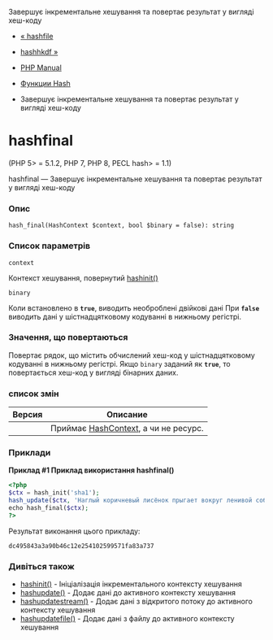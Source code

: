 Завершує інкрементальне хешування та повертає результат у вигляді хеш-коду

-   [« hashfile](function.hash-file.html)
    
-   [hashhkdf »](function.hash-hkdf.html)
    
-   [PHP Manual](index.md)
    
-   [Функции Hash](ref.hash.md)
    
-   Завершує інкрементальне хешування та повертає результат у вигляді хеш-коду
    

# hashfinal

(PHP 5> = 5.1.2, PHP 7, PHP 8, PECL hash> = 1.1)

hashfinal — Завершує інкрементальне хешування та повертає результат у вигляді хеш-коду

### Опис

```methodsynopsis
hash_final(HashContext $context, bool $binary = false): string
```

### Список параметрів

`context`

Контекст хешування, повернутий [hashinit()](function.hash-init.html)

`binary`

Коли встановлено в **`true`**, виводить необроблені двійкові дані При **`false`** виводить дані у шістнадцятковому кодуванні в нижньому регістрі.

### Значення, що повертаються

Повертає рядок, що містить обчислений хеш-код у шістнадцятковому кодуванні в нижньому регістрі. Якщо `binary` заданий як **`true`**, то повертається хеш-код у вигляді бінарних даних.

### список змін

| Версия | Описание                                                     |
|--------|--------------------------------------------------------------|
|        | Приймає [HashContext](class.hashcontext.md), а чи не ресурс. |

### Приклади

**Приклад #1 Приклад використання **hashfinal()****

```php
<?php
$ctx = hash_init('sha1');
hash_update($ctx, 'Наглый коричневый лисёнок прыгает вокруг ленивой собаки.');
echo hash_final($ctx);
?>
```

Результат виконання цього прикладу:

```
dc495843a3a90b46c12e254102599571fa83a737
```

### Дивіться також

-   [hashinit()](function.hash-init.html) - Ініціалізація інкрементального контексту хешування
-   [hashupdate()](function.hash-update.html) - Додає дані до активного контексту хешування
-   [hashupdatestream()](function.hash-update-stream.html) - Додає дані з відкритого потоку до активного контексту хешування
-   [hashupdatefile()](function.hash-update-file.html) - Додає дані з файлу до активного контексту хешування